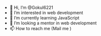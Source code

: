 - 👋 Hi, I’m @Gokul6221
- 👀 I’m interested in web development 
- 🌱 I’m currently learning JavaScript 
- 💞️ I’m looking a mentor in web development 
- 📫 How to reach me (Mail me )
